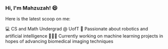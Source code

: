 ### Hi, I'm Mahzuzah! 😄

Here is the latest scoop on me:

💻 CS and Math Undergrad @ UofT 🤖 Passionate about robotics and artificial intelligence 👩🏾‍💼 Currently working on machine learning projects in hopes of advancing biomedical imaging techniques 

<!--
**gracefarbin/gracefarbin** is a ✨ _special_ ✨ repository because its `README.md` (this file) appears on your GitHub profile.

Here are some ideas to get you started:

- 🔭 I’m currently working on ...
- 🌱 I’m currently learning ...
- 👯 I’m looking to collaborate on ...
- 🤔 I’m looking for help with ...
- 💬 Ask me about ...
- 📫 How to reach me: ...
- 😄 Pronouns: ...
- ⚡ Fun fact: ...
-->
